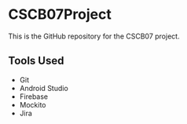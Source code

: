 # CSCB07Project
This is the GitHub repository for the CSCB07 project.

## Tools Used
- Git
- Android Studio
- Firebase
- Mockito
- Jira
